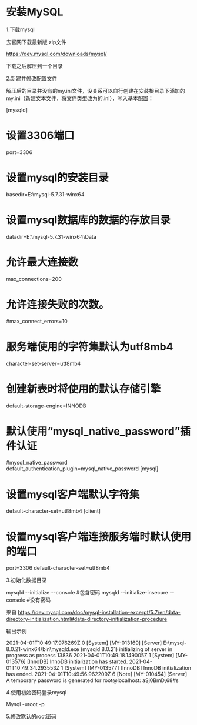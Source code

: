 # 安装MySQL
1.下载mysql

去官网下载最新版 zip文件

https://dev.mysql.com/downloads/mysql/


下载之后解压到一个目录

2.新建并修改配置文件

解压后的目录并没有的my.ini文件，没关系可以自行创建在安装根目录下添加的my.ini（新建文本文件，将文件类型改为的.ini），写入基本配置：

[mysqld]
# 设置3306端口
port=3306
# 设置mysql的安装目录
basedir=E:\mysql-5.7.31-winx64
# 设置mysql数据库的数据的存放目录
datadir=E:\mysql-5.7.31-winx64\Data
# 允许最大连接数
max_connections=200
# 允许连接失败的次数。
#max_connect_errors=10
# 服务端使用的字符集默认为utf8mb4
character-set-server=utf8mb4
# 创建新表时将使用的默认存储引擎
default-storage-engine=INNODB
# 默认使用“mysql_native_password”插件认证
#mysql_native_password
default_authentication_plugin=mysql_native_password
[mysql]
# 设置mysql客户端默认字符集
default-character-set=utf8mb4
[client]
# 设置mysql客户端连接服务端时默认使用的端口
port=3306
default-character-set=utf8mb4

3.初始化数据目录


mysqld --initialize --console   #包含密码
mysqld --initialize-insecure --console  #没有密码

来自 <https://dev.mysql.com/doc/mysql-installation-excerpt/5.7/en/data-directory-initialization.html#data-directory-initialization-procedure> 

输出示例

2021-04-01T10:49:17.976269Z 0 [System] [MY-013169] [Server] E:\mysql-8.0.21-winx64\bin\mysqld.exe (mysqld 8.0.21) initializing of server in progress as process 13836
2021-04-01T10:49:18.149005Z 1 [System] [MY-013576] [InnoDB] InnoDB initialization has started.
2021-04-01T10:49:34.293553Z 1 [System] [MY-013577] [InnoDB] InnoDB initialization has ended.
2021-04-01T10:49:56.962209Z 6 [Note] [MY-010454] [Server] A temporary password is generated for root@localhost: aSj0BmD;68#s


4.使用初始密码登录mysql

Mysql -uroot -p 


5.修改默认的root密码


